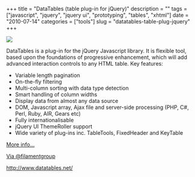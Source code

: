 +++
title = "DataTables (table plug-in for jQuery)"
description = ""
tags = ["javascript", "jquery", "jquery ui", "prototyping", "tables", "xhtml"]
date = "2010-07-14"
categories = ["tools"]
slug = "datatables-table-plug-jquery"
+++


<div class="tool-screenshot mb1"><a href="http://www.datatables.net/"><img id="bluga-thumbnail-2743" class="bluga-thumbnail custom" src="//konigi.com/media/bluga/
wt523020c70101c_custom.jpg"/></a></div><p>DataTables is a plug-in for the jQuery Javascript library. It is flexible tool, based upon the foundations of progressive enhancement, which will add advanced interaction controls to any HTML table. Key features:</p>

<ul>
    <li> Variable length pagination</li>
    <li> On-the-fly filtering</li>
    <li> Multi-column sorting with data type detection</li>
    <li> Smart handling of column widths</li>
    <li> Display data from almost any data source</li>
    <li> DOM, Javascript array, Ajax file and server-side processing (PHP, C#, Perl, Ruby, AIR, Gears etc)</li>
    <li> Fully internationalisable</li>
    <li> jQuery UI ThemeRoller support</li>
    <li> Wide variety of plug-ins inc. TableTools, FixedHeader and KeyTable</li>
</ul>

<p><a href="http://www.datatables.net/">More info...</a></p>

<p><a href="http://twitter.com/filamentgroup/status/18523995106">Via @filamentgroup</a></p>

  
<p><a href="http://www.datatables.net/">http://www.datatables.net/</a></p>
      
